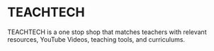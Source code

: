 # TEACHTECH
TEACHTECH is a one stop shop that matches teachers with relevant resources, YouTube Videos, teaching tools, and curriculums.
